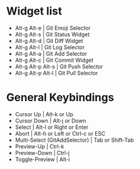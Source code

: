 # Widget list
- Alt-g Alt-e       | Git Emoji Selector
- Alt-g Alt-s       | Git Status Widget
- Alt-g Alt-d       | Git Diff Widget
- Alt-g Alt-l       | Git Log Selector
- Alt-g Alt-a       | Git Add Selector
- Alt-g Alt-c       | Git Commit Widget
- Alt-g Alt-p Alt-s | Git Push Selector
- Alt-g Alt-p Alt-l | Git Pull Selector

# General Keybindings
- Cursor Up                     | Alt-k or Up
- Cursor Down                   | Alt-j or Down
- Select                        | Alt-l or Right or Enter
- Abort                         | Alt-h or Left or Ctrl-c or ESC
- Multi-Select (GitAddSelector) | Tab or Shift-Tab
- Preview-Up                    | Ctrl-k
- Preview-Down                  | Ctrl-j
- Toggle-Preview                | Alt-i
